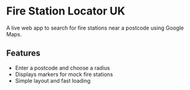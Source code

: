 
# Fire Station Locator UK

A live web app to search for fire stations near a postcode using Google Maps.

## Features

- Enter a postcode and choose a radius
- Displays markers for mock fire stations
- Simple layout and fast loading
